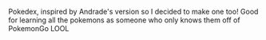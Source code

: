 Pokedex, inspired by Andrade's version so I decided to make one too! Good for learning all the pokemons as someone who only knows them off of PokemonGo LOOL
